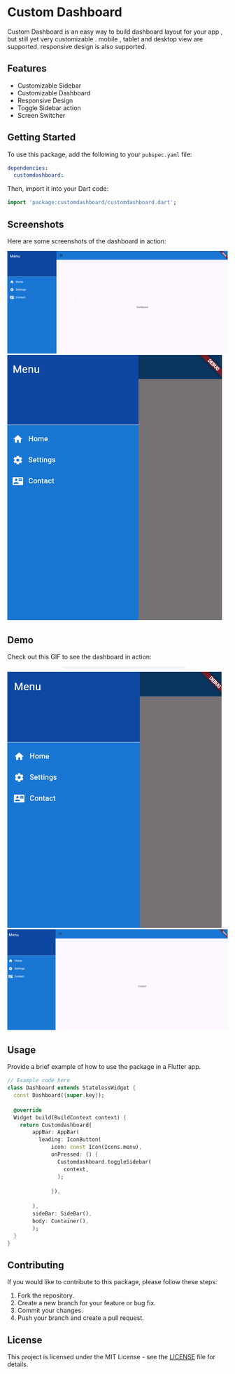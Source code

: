 <!--
This README describes the package. If you publish this package to pub.dev,
this README's contents appear on the landing page for your package.

For information about how to write a good package README, see the guide for
[writing package pages](https://dart.dev/tools/pub/writing-package-pages).

For general information about developing packages, see the Dart guide for
[creating packages](https://dart.dev/guides/libraries/create-packages)
and the Flutter guide for
[developing packages and plugins](https://flutter.dev/to/develop-packages).
-->


# Custom Dashboard 

Custom Dashboard is an easy way to build dashboard layout for your app , but still yet very customizable . mobile , tablet and desktop view are supported.
responsive design is also supported.

## Features

- Customizable Sidebar
- Customizable Dashboard
- Responsive Design
- Toggle Sidebar action 
- Screen Switcher


## Getting Started

To use this package, add the following to your `pubspec.yaml` file:

```yaml
dependencies:
  customdashboard: 
```

Then, import it into your Dart code:

```dart
import 'package:customdashboard/customdashboard.dart';
```

## Screenshots

Here are some screenshots of the dashboard in action:

![desktop](assets/screenshort/desktops.PNG)
![mobile](assets/screenshort/mobiles.PNG)

## Demo

Check out this GIF to see the dashboard in action:

![mobile](assets/gif/mobile.gif)
![desktop](assets/gif/desktop.gif)

## Usage

Provide a brief example of how to use the package in a Flutter app.

```dart
// Example code here
class Dashboard extends StatelessWidget {
  const Dashboard({super.key});

  @override
  Widget build(BuildContext context) {
    return Customdashboard(
        appBar: AppBar(
          leading: IconButton(
              icon: const Icon(Icons.menu),
              onPressed: () {
                Customdashboard.toggleSidebar(
                  context,
                );
                
              }),
              
        ),
        sideBar: SideBar(),
        body: Container(),
        );
  }
}

```

## Contributing

If you would like to contribute to this package, please follow these steps:

1. Fork the repository.
2. Create a new branch for your feature or bug fix.
3. Commit your changes.
4. Push your branch and create a pull request.

## License

This project is licensed under the MIT License - see the [LICENSE](LICENSE) file for details.

